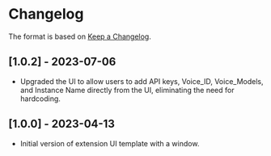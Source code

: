 # Changelog

The format is based on [Keep a Changelog](https://keepachangelog.com/en/1.0.0/).


## [1.0.2] - 2023-07-06
- Upgraded the UI to allow users to add API keys, Voice_ID, Voice_Models, and Instance Name directly from the UI, eliminating the need for hardcoding.

## [1.0.0] - 2023-04-13
- Initial version of extension UI template with a window.

